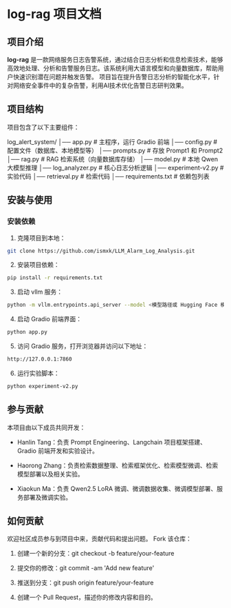 # log-rag 项目文档

## 项目介绍

**log-rag** 是一款网络服务日志告警系统，通过结合日志分析和信息检索技术，能够高效地处理、分析和告警服务日志。该系统利用大语言模型和向量数据库，帮助用户快速识别潜在问题并触发告警。
项目旨在提升告警日志分析的智能化水平，针对网络安全事件中的复杂告警，利用AI技术优化告警日志研判效果。

## 项目结构

项目包含了以下主要组件：

log_alert_system/
│── app.py                  # 主程序，运行 Gradio 前端
│── config.py               # 配置文件（数据库、本地模型等）
│── prompts.py              # 存放 Prompt1 和 Prompt2
│── rag.py                  # RAG 检索系统（向量数据库存储）
│── model.py                # 本地 Qwen 大模型推理
│── log_analyzer.py         # 核心日志分析逻辑
│── experiment-v2.py        # 实验代码
│── retrieval.py            # 检索代码
│── requirements.txt        # 依赖包列表

## 安装与使用

### 安装依赖

1. 克隆项目到本地：

```bash
git clone https://github.com/ismxk/LLM_Alarm_Log_Analysis.git
```

2. 安装项目依赖：

```bash
pip install -r requirements.txt
```

3. 启动 vllm 服务：

```bash
python -m vllm.entrypoints.api_server --model <模型路径或 Hugging Face 模型名称>
```

4. 启动 Gradio 前端界面：

```bash
python app.py
```

5. 访问 Gradio 服务，打开浏览器并访问以下地址：

```bash
http://127.0.0.1:7860
```

6. 运行实验脚本：

```bash
python experiment-v2.py
```

## 参与贡献
本项目由以下成员共同开发：

- Hanlin Tang：负责 Prompt Engineering、Langchain 项目框架搭建、Gradio 前端开发和实验设计。

- Haorong Zhang：负责检索数据整理、检索框架优化、检索模型微调、检索模型部署以及相关实验。

- Xiaokun Ma：负责 Qwen2.5 LoRA 微调、微调数据收集、微调模型部署、服务部署及微调实验。

## 如何贡献
欢迎社区成员参与到项目中来，贡献代码和提出问题。
Fork 该仓库：

1. 创建一个新的分支：git checkout -b feature/your-feature

2. 提交你的修改：git commit -am 'Add new feature'

3. 推送到分支：git push origin feature/your-feature

4. 创建一个 Pull Request，描述你的修改内容和目的。
